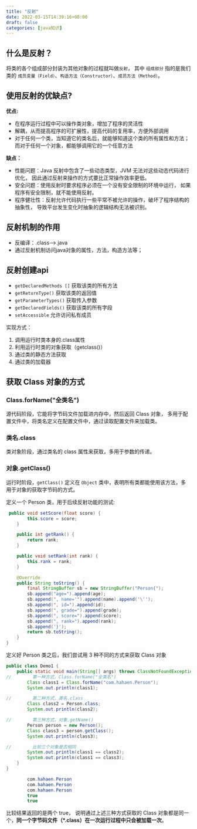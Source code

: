 ```yaml
---
title: "反射"
date: 2022-03-15T14:39:16+08:00
draft: false
categories: [java知识]
---
```

## 什么是反射？

将类的各个组成部分封装为其他对象的过程就叫做`反射`，
其中 `组成部分` 指的是我们类的 `成员变量（Field）`、`构造方法（Constructor）`、`成员方法（Method）`。

## 使用反射的优缺点?

**优点:**

* 在程序运行过程中可以操作类对象，增加了程序的灵活性
* 解耦，从而提高程序的可扩展性，提高代码的复用率，方便外部调用
* 对于任何一个类，当知道它的类名后，就能够知道这个类的所有属性和方法；而对于任何一个对象，都能够调用它的一个任意方法

**缺点：**

* 性能问题：Java 反射中包含了一些动态类型，JVM 无法对这些动态代码进行优化，
因此通过反射来操作的方式要比正常操作效率更低。 
* 安全问题：使用反射时要求程序必须在一个没有安全限制的环境中运行，
如果程序有安全限制，就不能使用反射。 
* 程序健壮性：反射允许代码执行一些平常不被允许的操作，破坏了程序结构的抽象性，
导致平台发生变化时抽象的逻辑结构无法被识别。

## 反射机制的作用

* 反编译：.class-->.java 
* 通过反射机制访问java对象的属性，方法，构造方法等；

## 反射创建api

* `getDeclaredMethods []`  获取该类的所有方法 
* `getReturnType()`        获取该类的返回值 
* `getParameterTypes()`    获取传入参数 
* `getDeclaredFields()`    获取该类的所有字段 
* `setAccessible`          允许访问私有成员

实现方式：
1. 调用运行时类本身的.class属性 
2. 利用运行时类的对象获取（getclass()） 
3. 通过类的静态方法获取 
4. 通过类的加载器

## 获取 Class 对象的方式

### Class.forName("全类名")

源代码阶段，它能将字节码文件加载进内存中，然后返回 Class 对象，
多用于配置文件中，将类名定义在配置文件中，通过读取配置文件来加载类。

### 类名.class

类对象阶段，通过类名的 class 属性来获取，多用于参数的传递。

### 对象.getClass()

运行时阶段，`getClass()` 定义在 `Object` 类中，表明所有类都能使用该方法，多用于对象的获取字节码的方式。

定义一个 Person 类，用于后续反射功能的测试:

```java
 public void setScore(float score) {
        this.score = score;
    }

    public int getRank() {
        return rank;
    }

    public void setRank(int rank) {
        this.rank = rank;
    }

    @Override
    public String toString() {
        final StringBuffer sb = new StringBuffer("Person{");
        sb.append("age=").append(age);
        sb.append(", name='").append(name).append('\'');
        sb.append(", id=").append(id);
        sb.append(", grade=").append(grade);
        sb.append(", score=").append(score);
        sb.append(", rank=").append(rank);
        sb.append('}');
        return sb.toString();
    }
}
```

定义好 Person 类之后，我们尝试用 3 种不同的方式来获取 Class 对象

```java
public class Demo1 {
    public static void main(String[] args) throws ClassNotFoundException {
//        第一种方式，Class.forName("全类名")
        Class class1 = Class.forName("com.hahaen.Person");
        System.out.println(class1);

//        第二种方式，类名.class
        Class class2 = Person.class;
        System.out.println(class2);

//        第三种方式，对象.getName()
        Person person = new Person();
        Class class3 = person.getClass();
        System.out.println(class3);

//        比较三个对象是否相同
        System.out.println(class1 == class2);
        System.out.println(class1 == class3);
    }
}
```

```java
        com.hahaen.Person
        com.hahaen.Person
        com.hahaen.Person
        true
        true
```

比较结果返回的是两个 true，
说明通过上述三种方式获取的 Class 对象都是同一个，**同一个字节码文件（*.class）在一次运行过程中只会被加载一次**。

